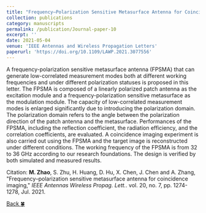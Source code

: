 ```yaml
---
title: "Frequency–Polarization Sensitive Metasurface Antenna for Coincidence Imaging"
collection: publications
category: manuscripts
permalink: /publication/Journal-paper-10
excerpt: ''
date: 2021-05-04
venue: 'IEEE Antennas and Wireless Propagation Letters'
paperurl: 'https://doi.org/10.1109/LAWP.2021.3077556'
---
```


A frequency-polarization sensitive metasurface antenna (FPSMA) that can generate low-correlated measurement modes both at different working frequencies and under different polarization statuses is proposed in this letter. The FPSMA is composed of a linearly polarized patch antenna as the excitation module and a frequency-polarization sensitive metasurface as the modulation module. The capacity of low-correlated measurement modes is enlarged significantly due to introducing the polarization domain. The polarization domain refers to the angle between the polarization direction of the patch antenna and the metasurface. Performances of the FPSMA, including the reflection coefficient, the radiation efficiency, and the correlation coefficients, are evaluated. A coincidence imaging experiment is also carried out using the FPSMA and the target image is reconstructed under different conditions. The working frequency of the FPSMA is from 32 to 36 GHz according to our research foundations. The design is verified by both simulated and measured results.

Citation: **M. Zhao**, S. Zhu, H. Huang, D. Hu, X. Chen, J. Chen and A. Zhang, &quot;Frequency–polarization sensitive metasurface antenna for coincidence imaging,&quot; <i>IEEE Antennas Wireless Propag. Lett.</i>. vol. 20, no. 7, pp. 1274-1278, Jul. 2021.

[Back :four_leaf_clover:](../publications/)

